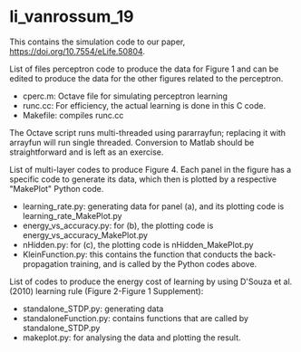 # li_vanrossum_19
This contains the simulation code to our paper, https://doi.org/10.7554/eLife.50804.

List of files perceptron code to produce the data for Figure 1 and can be edited to produce the data for the other figures related to the perceptron.
- cperc.m: Octave file for simulating perceptron learning
- runc.cc: For efficiency, the actual learning is done in this C code.
- Makefile: compiles runc.cc

The Octave script runs multi-threaded using pararrayfun;
replacing it with arrayfun will run single threaded.
Conversion to Matlab should be straightforward and is left as an exercise.

List of multi-layer codes to produce Figure 4. Each panel in the figure has a specific code to generate its data, which then is plotted by a respective "MakePlot" Python code.
- learning_rate.py: generating data for panel (a), and its plotting code is learning_rate_MakePlot.py
- energy_vs_accuracy.py: for (b), the plotting code is energy_vs_accuracy_MakePlot.py
- nHidden.py: for (c), the plotting code is nHidden_MakePlot.py
- KleinFunction.py: this contains the function that conducts the back-propagation training, and is called by the Python codes above.

List of codes to produce the energy cost of learning by using D'Souza et al. (2010) learning rule (Figure 2-Figure 1 Supplement):
- standalone_STDP.py: generating data
- standaloneFunction.py: contains functions that are called by standalone_STDP.py
- makeplot.py: for analysing the data and plotting the result.
